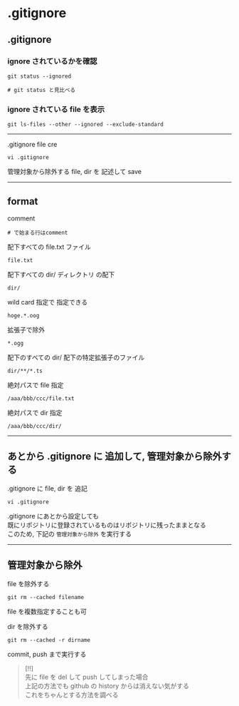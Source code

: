 
# .gitignore


## .gitignore

### ignore されているかを確認

```
git status --ignored

# git status と見比べる
```


### ignore されている file を表示
```
git ls-files --other --ignored --exclude-standard
```



---


.gitignore file cre

```
vi .gitignore
```

管理対象から除外する file, dir を 記述して save


---

## format

comment

```
# で始まる行はcomment
```

配下すべての file.txt ファイル

```
file.txt
```

配下すべての dir/ ディレクトリ の配下

```
dir/
```

wild card 指定で 指定できる

```
hoge.*.oog
```

拡張子で除外

```
*.ogg
```

配下のすべての dir/ 配下の特定拡張子のファイル

```
dir/**/*.ts
```

絶対パスで file 指定

```
/aaa/bbb/ccc/file.txt
```

絶対パスで dir 指定

```
/aaa/bbb/ccc/dir/
```

---
## あとから .gitignore に 追加して, 管理対象から除外する
.gitignore に file, dir を 追記

```
vi .gitignore
```

.gitignore にあとから設定しても  
既にリポジトリに登録されているものはリポジトリに残ったままとなる  
このため, 下記の `管理対象から除外` を実行する


---

## 管理対象から除外

file を除外する

```
git rm --cached filename
```

file を複数指定することも可


dir を除外する

```
git rm --cached -r dirname
```

commit, push まで実行する


> [!!]  
> 先に file を del して push してしまった場合  
> 上記の方法でも github の history からは消えない気がする  
> これをちゃんとする方法を調べる



